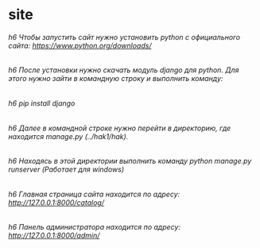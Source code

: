 # site
###### h6 Чтобы запустить сайт нужно установить python с официального сайта: https://www.python.org/downloads/
###### h6 После установки нужно скачать модуль django для python. Для этого нужно зайти в командную строку и выполнить команду:
###### h6 pip install django
###### h6 Далее в командной строке нужно перейти в директорию, где находится manage.py (../hak1/hak).
###### h6 Находясь в этой директории выполнить команду python manage.py runserver (Работает для windows)
###### h6 Главная страница сайта находится по адресу: <http://127.0.0.1:8000/catalog/>
###### h6 Панель администратора находится по адресу: <http://127.0.0.1:8000/admin/>
